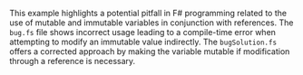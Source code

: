 This example highlights a potential pitfall in F# programming related to the use of mutable and immutable variables in conjunction with references.  The `bug.fs` file shows incorrect usage leading to a compile-time error when attempting to modify an immutable value indirectly. The `bugSolution.fs` offers a corrected approach by making the variable mutable if modification through a reference is necessary.
